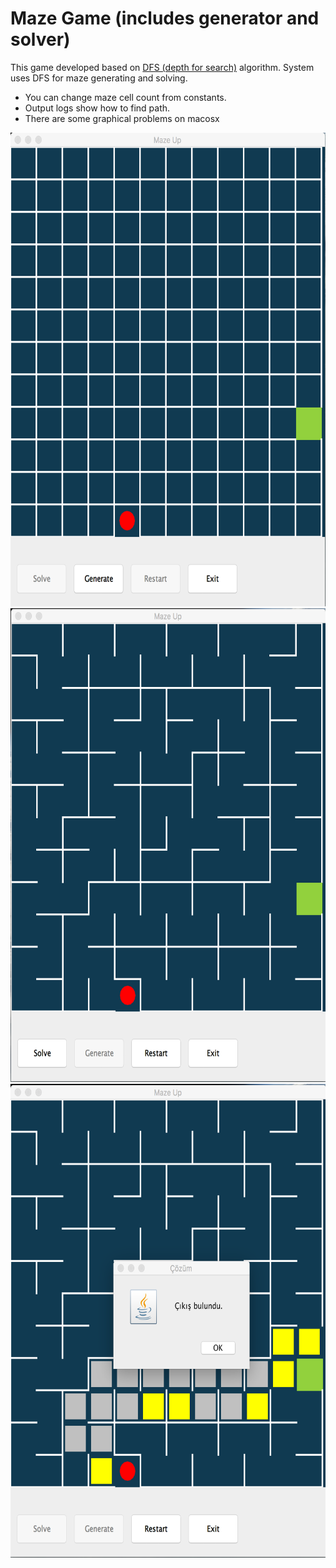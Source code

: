 # Maze Game (includes generator and solver)
This game developed based on [DFS (depth for search)](https://en.wikipedia.org/wiki/Depth-first_search) algorithm. System uses
DFS for maze generating and solving.

* You can change maze cell count from constants.
* Output logs show how to find path.
* There are some graphical problems on macosx

 
<img src="https://raw.githubusercontent.com/kemalbayindir/MazeUp/master/screenshots/s1.png?raw=true" height="758px" width="616px">

<img src="https://raw.githubusercontent.com/kemalbayindir/MazeUp/master/screenshots/s2.png?raw=true" height="758px" width="616px">

<img src="https://raw.githubusercontent.com/kemalbayindir/MazeUp/master/screenshots/s3.png?raw=true" height="758px" width="616px">


